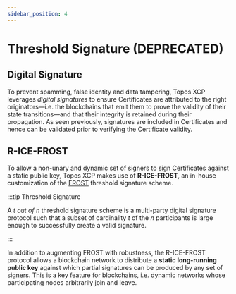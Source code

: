 ```yaml
---
sidebar_position: 4
---
```


# Threshold Signature (DEPRECATED)

## Digital Signature

To prevent spamming, false identity and data tampering, Topos XCP leverages _digital signatures_ to ensure Certificates are attributed to the right originators—i.e. the blockchains that emit them to prove the validity of their state transitions—and that their integrity is retained during their propagation. As seen previously, signatures are included in Certificates and hence can be validated prior to verifying the Certificate validity.

## R-ICE-FROST

To allow a non-unary and dynamic set of signers to sign Certificates against a static public key, Topos XCP makes use of **R-ICE-FROST**, an in-house customization of the [FROST](https://eprint.iacr.org/2020/852.pdf) threshold signature scheme.

:::tip Threshold Signature

A _t out of n_ threshold signature scheme is a multi-party digital signature protocol such that a subset of cardinality _t_ of the _n_ participants is large enough to successfully create a valid signature.

:::

In addition to augmenting FROST with robustness, the R-ICE-FROST protocol allows a blockchain network to distribute a **static long-running public key** against which partial signatures can be produced by any set of signers. This is a key feature for blockchains, i.e. dynamic networks whose participating nodes arbitrarily join and leave.
